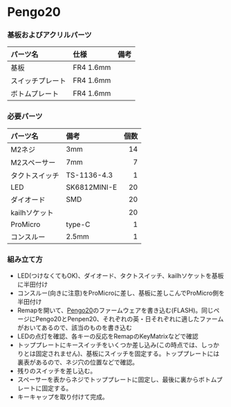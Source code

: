 # Pengo20

### 基板およびアクリルパーツ
|パーツ名|仕様|備考|
|:---|:---|:---|
|基板|FR4 1.6mm||
|スイッチプレート|FR4 1.6mm||
|ボトムプレート|FR4 1.6mm||

### 必要パーツ

|パーツ名|備考|個数|
|:---|:---|---:|
|M2ネジ|3mm|14|
|M2スペーサー|7mm|7|
|タクトスイッチ|TS-1136-4.3|1|
|LED|SK6812MINI-E|20|
|ダイオード|SMD|20|
|kailhソケット||20|
|ProMicro|type-C|1|
|コンスルー|2.5mm|1|

### 組み立て方
- LED(つけなくてもOK)、ダイオード、タクトスイッチ、kailhソケットを基板に半田付け
- コンスルー(向きに注意)をProMicroに差し、基板に差しこんでProMicro側を半田付け
- Remapを開いて、[Pengo20](https://remap-keys.app/catalog/NtWGzE0zA4201EqOwXhT)のファームウェアを書き込む(FLASH)。同じページにPengo20とPenpen20、それぞれの英・日それぞれに適したファームがおいてあるので、該当のものを書き込む
- LEDの点灯を確認、各キーの反応をRemapのKeyMatrixなどで確認
- トッププレートにキースイッチをいくつか差し込み(この時点では、しっかりとは固定されません)、基板にスイッチを固定する。トッププレートには裏表があるので、ネジ穴の位置などで確認。
- 残りのスイッチを差し込む。
- スペーサーを表からネジでトッププレートに固定し、最後に裏からボトムプレートに固定する。
- キーキャップを取り付けて完成。
